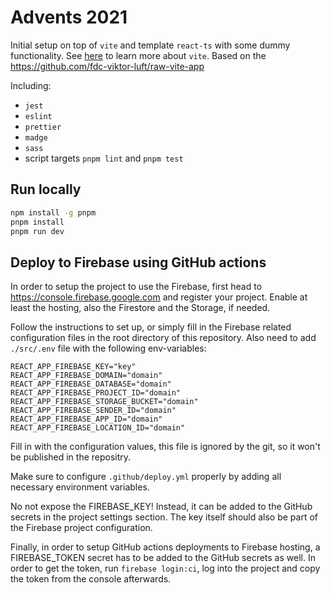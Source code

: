 # Advents 2021
Initial setup on top of `vite` and template `react-ts` with some dummy functionality. See
[here](https://vitejs.dev/guide/) to learn more about `vite`. Based on the https://github.com/fdc-viktor-luft/raw-vite-app

Including:
- `jest`
- `eslint`
- `prettier`
- `madge`
- `sass`
- script targets `pnpm lint` and `pnpm test`

## Run locally
```bash
npm install -g pnpm
pnpm install
pnpm run dev
```
## Deploy to Firebase using GitHub actions

In order to setup the project to use the Firebase, first head to https://console.firebase.google.com and register your project. Enable at least the hosting, also the Firestore and the Storage, if needed.

Follow the instructions to set up, or simply fill in the Firebase related configuration files in the root directory of this repository. Also need to add `./src/.env` file with the following env-variables:
```text
REACT_APP_FIREBASE_KEY="key"
REACT_APP_FIREBASE_DOMAIN="domain"
REACT_APP_FIREBASE_DATABASE="domain"
REACT_APP_FIREBASE_PROJECT_ID="domain"
REACT_APP_FIREBASE_STORAGE_BUCKET="domain"
REACT_APP_FIREBASE_SENDER_ID="domain"
REACT_APP_FIREBASE_APP_ID="domain"
REACT_APP_FIREBASE_LOCATION_ID="domain"
```
Fill in with the configuration values, this file is ignored by the git, so it won't be published in the repositry.

Make sure to configure `.github/deploy.yml` properly by adding all necessary environment variables. 

No not expose the FIREBASE_KEY! Instead, it can be added to the GitHub secrets in the project settings section. The key itself should also be part of the Firebase project configuration. 

Finally, in order to setup GitHub actions deployments to Firebase hosting, a FIREBASE_TOKEN secret has to be added to the GitHub secrets as well. In order to get the token, run `firebase login:ci`, log into the project and copy the token from the console afterwards.